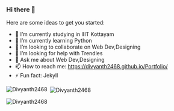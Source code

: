### Hi there 👋

Here are some ideas to get you started:

- 🔭 I’m currently studying in IIIT Kottayam
- 🌱 I’m currently learning Python
- 👯 I’m looking to collaborate on Web Dev,Designing
- 🤔 I’m looking for help with Trendles 
- 💬 Ask me about Web Dev,Designing
- 📫 How to reach me: https://divyanth2468.github.io/Portfolio/
- ⚡ Fun fact: Jekyll
<p><img align="left" src="https://github-readme-stats.vercel.app/api/top-langs?username=Divyanth2468&show_icons=true&locale=en&layout=compact" alt="Divyanth2468" /></p>

<p>&nbsp;<img align="center" src="https://github-readme-stats.vercel.app/api?username=Divyanth2468&show_icons=true&locale=en" alt="Divyanth2468" /></p>

<p><img align="center" src="https://github-readme-streak-stats.herokuapp.com/?user=Divyanth2468&" alt="Divyanth2468" /></p>
